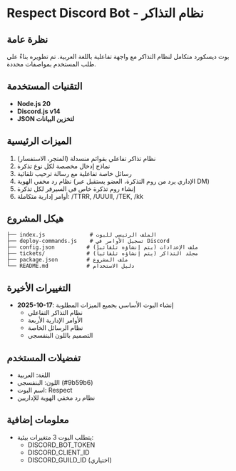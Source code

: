 # Respect Discord Bot - نظام التذاكر

## نظرة عامة
بوت ديسكورد متكامل لنظام التذاكر مع واجهة تفاعلية باللغة العربية. تم تطويره بناءً على طلب المستخدم بمواصفات محددة.

## التقنيات المستخدمة
- **Node.js 20**
- **Discord.js v14**
- **JSON لتخزين البيانات**

## الميزات الرئيسية
1. نظام تذاكر تفاعلي بقوائم منسدلة (المتجر، الاستفسار)
2. نماذج إدخال مخصصة لكل نوع تذكرة
3. رسائل خاصة تفاعلية مع رسالة ترحيب تلقائية
4. نظام رد مخفي الهوية (الإداري يرد من روم التذكرة، العضو يستقبل عبر DM)
5. إنشاء روم تذكرة خاص في السيرفر لكل تذكرة
6. أوامر إدارية متكاملة: /TTRR, /UUUII, /TEK, /kk

## هيكل المشروع
```
├── index.js              # الملف الرئيسي للبوت
├── deploy-commands.js    # تسجيل الأوامر في Discord
├── config.json          # ملف الإعدادات (يتم إنشاؤه تلقائياً)
├── tickets/             # مجلد التذاكر (يتم إنشاؤه تلقائياً)
├── package.json         # ملف المشروع
└── README.md            # دليل الاستخدام
```

## التغييرات الأخيرة
- **2025-10-17**: إنشاء البوت الأساسي بجميع الميزات المطلوبة
  - نظام التذاكر التفاعلي
  - الأوامر الإدارية الأربعة
  - نظام الرسائل الخاصة
  - التصميم باللون البنفسجي

## تفضيلات المستخدم
- اللغة: العربية
- اللون: البنفسجي (#9b59b6)
- اسم البوت: Respect
- نظام رد مخفي الهوية للإداريين

## معلومات إضافية
- يتطلب البوت 3 متغيرات بيئية:
  - DISCORD_BOT_TOKEN
  - DISCORD_CLIENT_ID
  - DISCORD_GUILD_ID (اختياري)
